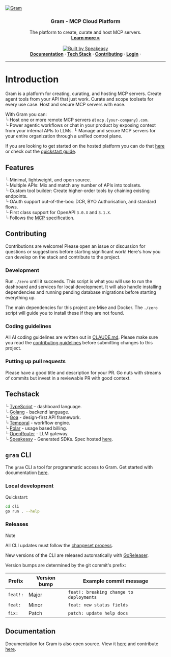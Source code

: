 <a href="https://www.speakeasy.com/product/gram" target="_blank">
   <picture>
       <source media="(prefers-color-scheme: light)" srcset="https://github.com/user-attachments/assets/1812f171-1650-4045-ac35-21bdd7b103a6">
       <source media="(prefers-color-scheme: dark)" srcset="https://github.com/user-attachments/assets/3f14e446-0dec-4b8a-b36e-fd92efc25751">
       <img src="https://github.com/user-attachments/assets/3f14e446-0dec-4b8a-b36e-fd92efc25751#gh-dark-mode-only" alt="Gram">
   </picture>
 </a>

<h3 align="center">Gram - MCP Cloud Platform</h3>

<p align="center">
    The platform to create, curate and host MCP servers.
    <br />
    <a href="https://www.speakeasy.com/product/gram"><strong>Learn more »</strong></a>
    <br />
    <br />
    <a href="https://speakeasy.com/"><img alt="Built by Speakeasy" src="https://www.speakeasy.com/assets/badges/built-by-speakeasy.svg" />
    <br />
  </a>
    <a href="#Documentation"><strong>Documentation</strong></a> ·
    <a href="#Techstack"><strong>Tech Stack</strong></a> ·
    <a href="#Contributing"><strong>Contributing</strong></a> ·
    <a href="https://app.getgram.ai/"><strong>Login</strong></a> ·
</p>

<p align="center">

</p>

<hr />

# Introduction

Gram is a platform for creating, curating, and hosting MCP servers. Create agent tools from your API that just work. Curate and scope toolsets for every use case. Host and secure MCP servers with ease.

With Gram you can:  
└ Host one or more remote MCP servers at `mcp.{your-company}.com`.  
└ Power agentic workflows or chat in your product by exposing context from your internal APIs to LLMs.
└ Manage and secure MCP servers for your entire organization through a unified control plane.  

If you are looking to get started on the hosted platform you can do that [here](https://app.getgram.ai/) or check out the [quickstart guide](https://docs.getgram.ai/gram-quickstart).

## Features

└ Minimal, lightweight, and open source.  
└ Multiple APIs: Mix and match any number of APIs into toolsets.  
└ Custom tool builder: Create higher-order tools by chaining existing endpoints.  
└ OAuth support out-of-the-box: DCR, BYO Authorisation, and standard flows.  
└ First class support for OpenAPI `3.0.X` and `3.1.X`.  
└ Follows the [MCP](https://modelcontextprotocol.io/docs/getting-started/intro) specification.

## Contributing

Contributions are welcome! Please open an issue or discussion for questions or suggestions before starting significant work!
Here's how you can develop on the stack and contribute to the project.

### Development

Run `./zero` until it succeeds. This script is what you will use to run the dashboard and services for local development. It will also handle installing dependencies and running pending database migrations before starting everything up.

The main dependencies for this project are Mise and Docker. The `./zero` script will guide you to install these if they are not found.

### Coding guidelines

All AI coding guidelines are written out in [CLAUDE.md](./CLAUDE.md). Please make sure you read the [contributing guidelines](./CONTRIBUTING.md) before submitting changes to this project.

### Putting up pull requests

Please have a good title and description for your PR. Go nuts with streams of commits but invest in a reviewable PR with good context.  

## Techstack

└ [TypeScript](https://www.typescriptlang.org/) – dashboard language.  
└ [Golang](https://go.dev/) - backend language.  
└ [Goa](https://github.com/goadesign/goa) - design-first API framework.  
└ [Temporal](https://temporal.io/) - workflow engine.  
└ [Polar](https://polar.sh/) - usage based billing.  
└ [OpenRouter](https://openrouter.ai/) - LLM gateway.  
└ [Speakeasy](https://www.speakeasy.com/) - Generated SDKs. Spec hosted [here](http://app.getgram.ai/openapi.yaml).  

## `gram` CLI

The `gram` CLI a tool for programmatic access to Gram. Get started with documentation [here](https://docs.getgram.ai/command-line/installation).

### Local development

Quickstart:

```bash
cd cli
go run . --help
```

### Releases

> [!NOTE]  
> All CLI updates must follow the [changeset process](./docs/runbooks/version-management-with-changesets.md).

New versions of the CLI are released automatically with [GoReleaser](./.goreleaser.yaml).

Version bumps are determined by the git commit's prefix:

| Prefix   | Version bump | Example commit message                  |
| -------- | ------------ | --------------------------------------- |
| `feat!:` | Major        | `feat!: breaking change to deployments` |
| `feat:`  | Minor        | `feat: new status fields`               |
| `fix:`   | Patch        | `patch: update help docs`               |

## Documentation

Documentation for Gram is also open source. View it [here](https://www.speakeasy.com/docs/gram/introduction) and contribute [here](https://github.com/speakeasy-api/developer-docs/tree/main/docs/gram).
